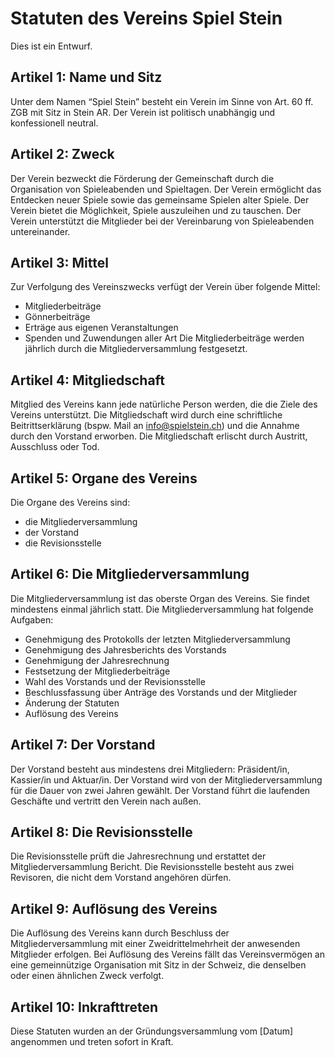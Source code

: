 # Statuten des Vereins Spiel Stein

Dies ist ein Entwurf.

## Artikel 1: Name und Sitz

Unter dem Namen “Spiel Stein” besteht ein Verein im Sinne von Art. 60 ff. ZGB mit Sitz in Stein AR.
Der Verein ist politisch unabhängig und konfessionell neutral.
## Artikel 2: Zweck

Der Verein bezweckt die Förderung der Gemeinschaft durch die Organisation von Spieleabenden und Spieltagen.
Der Verein ermöglicht das Entdecken neuer Spiele sowie das gemeinsame Spielen alter Spiele.
Der Verein bietet die Möglichkeit, Spiele auszuleihen und zu tauschen.
Der Verein unterstützt die Mitglieder bei der Vereinbarung von Spieleabenden untereinander.

## Artikel 3: Mittel

Zur Verfolgung des Vereinszwecks verfügt der Verein über folgende Mittel:
* Mitgliederbeiträge
* Gönnerbeiträge
* Erträge aus eigenen Veranstaltungen
* Spenden und Zuwendungen aller Art
Die Mitgliederbeiträge werden jährlich durch die Mitgliederversammlung festgesetzt.

## Artikel 4: Mitgliedschaft

Mitglied des Vereins kann jede natürliche Person werden, die die Ziele des Vereins unterstützt.
Die Mitgliedschaft wird durch eine schriftliche Beitrittserklärung (bspw. Mail an info@spielstein.ch) und die Annahme durch den Vorstand erworben.
Die Mitgliedschaft erlischt durch Austritt, Ausschluss oder Tod.

## Artikel 5: Organe des Vereins

Die Organe des Vereins sind:
* die Mitgliederversammlung
* der Vorstand
* die Revisionsstelle

## Artikel 6: Die Mitgliederversammlung

Die Mitgliederversammlung ist das oberste Organ des Vereins.
Sie findet mindestens einmal jährlich statt.
Die Mitgliederversammlung hat folgende Aufgaben:
* Genehmigung des Protokolls der letzten Mitgliederversammlung
* Genehmigung des Jahresberichts des Vorstands
* Genehmigung der Jahresrechnung
* Festsetzung der Mitgliederbeiträge
* Wahl des Vorstands und der Revisionsstelle
* Beschlussfassung über Anträge des Vorstands und der Mitglieder
* Änderung der Statuten
* Auflösung des Vereins

## Artikel 7: Der Vorstand

Der Vorstand besteht aus mindestens drei Mitgliedern: Präsident/in, Kassier/in und Aktuar/in.
Der Vorstand wird von der Mitgliederversammlung für die Dauer von zwei Jahren gewählt.
Der Vorstand führt die laufenden Geschäfte und vertritt den Verein nach außen.

## Artikel 8: Die Revisionsstelle

Die Revisionsstelle prüft die Jahresrechnung und erstattet der Mitgliederversammlung Bericht.
Die Revisionsstelle besteht aus zwei Revisoren, die nicht dem Vorstand angehören dürfen.

## Artikel 9: Auflösung des Vereins

Die Auflösung des Vereins kann durch Beschluss der Mitgliederversammlung mit einer Zweidrittelmehrheit der anwesenden Mitglieder erfolgen.
Bei Auflösung des Vereins fällt das Vereinsvermögen an eine gemeinnützige Organisation mit Sitz in der Schweiz, die denselben oder einen ähnlichen Zweck verfolgt.

## Artikel 10: Inkrafttreten

Diese Statuten wurden an der Gründungsversammlung vom [Datum] angenommen und treten sofort in Kraft.